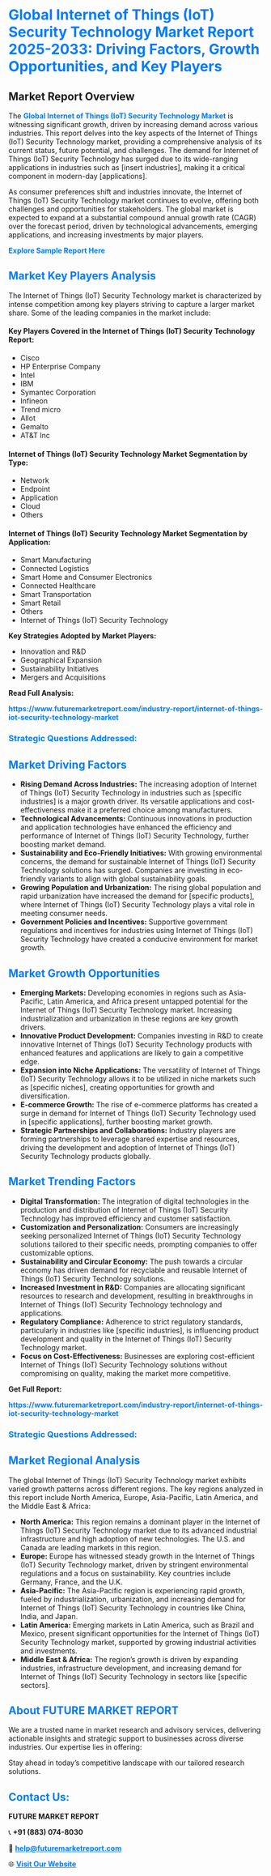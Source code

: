 <h1 style="color: #007BFF;">Global Internet of Things (IoT) Security Technology Market Report 2025-2033: Driving Factors, Growth Opportunities, and Key Players</h1>

<section id="overview">
<h2>Market Report Overview</h2>
<p>The <a href="https://www.futuremarketreport.com/industry-report/internet-of-things-iot-security-technology-market" style="color: #007BFF; text-decoration: none;"><strong>Global Internet of Things (IoT) Security Technology Market</strong></a> is witnessing significant growth, driven by increasing demand across various industries. This report delves into the key aspects of the Internet of Things (IoT) Security Technology market, providing a comprehensive analysis of its current status, future potential, and challenges. The demand for Internet of Things (IoT) Security Technology has surged due to its wide-ranging applications in industries such as [insert industries], making it a critical component in modern-day [applications].</p>
<p>As consumer preferences shift and industries innovate, the Internet of Things (IoT) Security Technology market continues to evolve, offering both challenges and opportunities for stakeholders. The global market is expected to expand at a substantial compound annual growth rate (CAGR) over the forecast period, driven by technological advancements, emerging applications, and increasing investments by major players.</p>
</section>

<section id="overview">
<p><a href="https://www.futuremarketreport.com/request-sample/reportId=116594" style="color: #007BFF; text-decoration: none;"><strong>Explore Sample Report Here</strong></a></p>
</section>

<section id="key-players">
<h2 style="color: #007BFF;">Market Key Players Analysis</h2>
<p>The Internet of Things (IoT) Security Technology market is characterized by intense competition among key players striving to capture a larger market share. Some of the leading companies in the market include:</p>
<h4>Key Players Covered in the Internet of Things (IoT) Security Technology Report:</h4>
<ul><li>Cisco</li><li>HP Enterprise Company</li><li>Intel</li><li>IBM</li><li>Symantec Corporation</li><li>Infineon</li><li>Trend micro</li><li>Allot</li><li>Gemalto</li><li>AT&amp;T Inc</li></ul>
<h4>Internet of Things (IoT) Security Technology Market Segmentation by Type:</h4>
<ul><li>Network</li><li>Endpoint</li><li>Application</li><li>Cloud</li><li>Others</li></ul>

<h4>Internet of Things (IoT) Security Technology Market Segmentation by Application:</h4>
<ul><li>Smart Manufacturing</li><li>Connected Logistics</li><li>Smart Home and Consumer Electronics</li><li>Connected Healthcare</li><li>Smart Transportation</li><li>Smart Retail</li><li>Others</li><li>Internet of Things (IoT) Security Technology</li></ul>
<p><strong>Key Strategies Adopted by Market Players:</strong></p>
<ul>
<li>Innovation and R&D</li>
<li>Geographical Expansion</li>
<li>Sustainability Initiatives</li>
<li>Mergers and Acquisitions</li>
</ul>
</section>

<section>
<p><strong>Read Full Analysis: </strong></p><a href="https://www.futuremarketreport.com/industry-report/internet-of-things-iot-security-technology-market" style="color: #007BFF; text-decoration: none;"><strong>https://www.futuremarketreport.com/industry-report/internet-of-things-iot-security-technology-market</strong></a>
<h3 style="color: #007BFF;">Strategic Questions Addressed:</h3>
</section>

<section id="driving-factors">
<h2 style="color: #007BFF;">Market Driving Factors</h2>
<ul>
<li><strong>Rising Demand Across Industries:</strong> The increasing adoption of Internet of Things (IoT) Security Technology in industries such as [specific industries] is a major growth driver. Its versatile applications and cost-effectiveness make it a preferred choice among manufacturers.</li>
<li><strong>Technological Advancements:</strong> Continuous innovations in production and application technologies have enhanced the efficiency and performance of Internet of Things (IoT) Security Technology, further boosting market demand.</li>
<li><strong>Sustainability and Eco-Friendly Initiatives:</strong> With growing environmental concerns, the demand for sustainable Internet of Things (IoT) Security Technology solutions has surged. Companies are investing in eco-friendly variants to align with global sustainability goals.</li>
<li><strong>Growing Population and Urbanization:</strong> The rising global population and rapid urbanization have increased the demand for [specific products], where Internet of Things (IoT) Security Technology plays a vital role in meeting consumer needs.</li>
<li><strong>Government Policies and Incentives:</strong> Supportive government regulations and incentives for industries using Internet of Things (IoT) Security Technology have created a conducive environment for market growth.</li>
</ul>
</section>

<section id="growth-opportunities">
<h2 style="color: #007BFF;">Market Growth Opportunities</h2>
<ul>
<li><strong>Emerging Markets:</strong> Developing economies in regions such as Asia-Pacific, Latin America, and Africa present untapped potential for the Internet of Things (IoT) Security Technology market. Increasing industrialization and urbanization in these regions are key growth drivers.</li>
<li><strong>Innovative Product Development:</strong> Companies investing in R&D to create innovative Internet of Things (IoT) Security Technology products with enhanced features and applications are likely to gain a competitive edge.</li>
<li><strong>Expansion into Niche Applications:</strong> The versatility of Internet of Things (IoT) Security Technology allows it to be utilized in niche markets such as [specific niches], creating opportunities for growth and diversification.</li>
<li><strong>E-commerce Growth:</strong> The rise of e-commerce platforms has created a surge in demand for Internet of Things (IoT) Security Technology used in [specific applications], further boosting market growth.</li>
<li><strong>Strategic Partnerships and Collaborations:</strong> Industry players are forming partnerships to leverage shared expertise and resources, driving the development and adoption of Internet of Things (IoT) Security Technology products globally.</li>
</ul>
</section>

<section id="trending-factors">
<h2 style="color: #007BFF;">Market Trending Factors</h2>
<ul>
<li><strong>Digital Transformation:</strong> The integration of digital technologies in the production and distribution of Internet of Things (IoT) Security Technology has improved efficiency and customer satisfaction.</li>
<li><strong>Customization and Personalization:</strong> Consumers are increasingly seeking personalized Internet of Things (IoT) Security Technology solutions tailored to their specific needs, prompting companies to offer customizable options.</li>
<li><strong>Sustainability and Circular Economy:</strong> The push towards a circular economy has driven demand for recyclable and reusable Internet of Things (IoT) Security Technology solutions.</li>
<li><strong>Increased Investment in R&D:</strong> Companies are allocating significant resources to research and development, resulting in breakthroughs in Internet of Things (IoT) Security Technology technology and applications.</li>
<li><strong>Regulatory Compliance:</strong> Adherence to strict regulatory standards, particularly in industries like [specific industries], is influencing product development and quality in the Internet of Things (IoT) Security Technology market.</li>
<li><strong>Focus on Cost-Effectiveness:</strong> Businesses are exploring cost-efficient Internet of Things (IoT) Security Technology solutions without compromising on quality, making the market more competitive.</li>
</ul>
</section>

<section>
<p><strong>Get Full Report: </strong></p><a href="https://www.futuremarketreport.com/industry-report/internet-of-things-iot-security-technology-market" style="color: #007BFF; text-decoration: none;"><strong>https://www.futuremarketreport.com/industry-report/internet-of-things-iot-security-technology-market</strong></a>
<h3 style="color: #007BFF;">Strategic Questions Addressed:</h3>
</section>


<section id="regional-analysis">
<h2 style="color: #007BFF;">Market Regional Analysis</h2>
<p>The global Internet of Things (IoT) Security Technology market exhibits varied growth patterns across different regions. The key regions analyzed in this report include North America, Europe, Asia-Pacific, Latin America, and the Middle East & Africa:</p>
<ul>
<li><strong>North America:</strong> This region remains a dominant player in the Internet of Things (IoT) Security Technology market due to its advanced industrial infrastructure and high adoption of new technologies. The U.S. and Canada are leading markets in this region.</li>
<li><strong>Europe:</strong> Europe has witnessed steady growth in the Internet of Things (IoT) Security Technology market, driven by stringent environmental regulations and a focus on sustainability. Key countries include Germany, France, and the U.K.</li>
<li><strong>Asia-Pacific:</strong> The Asia-Pacific region is experiencing rapid growth, fueled by industrialization, urbanization, and increasing demand for Internet of Things (IoT) Security Technology in countries like China, India, and Japan.</li>
<li><strong>Latin America:</strong> Emerging markets in Latin America, such as Brazil and Mexico, present significant opportunities for the Internet of Things (IoT) Security Technology market, supported by growing industrial activities and investments.</li>
<li><strong>Middle East & Africa:</strong> The region’s growth is driven by expanding industries, infrastructure development, and increasing demand for Internet of Things (IoT) Security Technology in sectors like [specific sectors].</li>
</ul>
</section>

<footer>
<h2 style="color: #007BFF;">About FUTURE MARKET REPORT</h2>
<p>We are a trusted name in market research and advisory services, delivering actionable insights and strategic support to businesses across diverse industries. Our expertise lies in offering:</p>

<p>Stay ahead in today’s competitive landscape with our tailored research solutions.</p>

<h2 style="color: #007BFF;">Contact Us:</h2>
<p><strong>FUTURE MARKET REPORT</strong></p>
<p>📞 <strong>+91 (883) 074-8030</strong></p>
<p>📧 <strong><a href="mailto:help@futuremarketreport.com" style="color: #007BFF;">help@futuremarketreport.com</a></strong></p>
<p>🌐 <strong><a href="https://www.futuremarketreport.com/" style="color: #007BFF;">Visit Our Website</a></strong></p>
</footer>